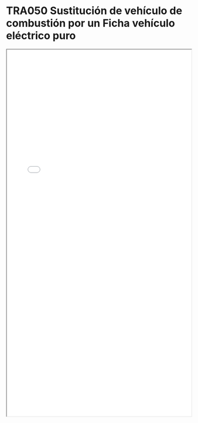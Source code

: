 
# TRA050  Sustitución de vehículo de combustión por un Ficha vehículo eléctrico puro

<iframe src="../TRA050  Sustitución de vehículo de combustión por un Ficha vehículo eléctrico puro.pdf" width="100%" height="1000px"></iframe>

